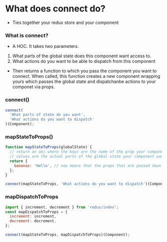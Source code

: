 # What does connect do?

- Ties together your redux store and your component

### What is connect?

- A HOC. It takes two parameters.

1. What parts of the global state does this component want access to.
2. What actions do you want to be able to dispatch from this component

- Then returns a function to which you pass the component you want to connect. When called, this function creates a new component wrapping yours which passes the global state and dispatchanbe actions to your componet via props.

### connect()

```javascript
connect(
  'What parts of state do you want',
  'What actions do you want to dispatch'
)(Component);
```

### mapStateToProps()

```javascript
function mapStateToProps(globalState) {
  // return an obj where the keys are the name of the prop your component wants
  // values are the actual parts of the global state your component wants
  return {
    bananas: 'Hello', // now means that the props that are passed down to the Component now has access to props.bananas
  };
}

connect(mapStateToProps, 'What actions do you want to dispatch')(Component);
```

### mapDispatchToProps

```javascript
import { increment, decrement } from 'redux/index';
const mapDispatchToProps = {
  increment: increment,
  decrement: decrement,
};

connect(mapStateToProps, mapDispatchToProps)(Component);
```
